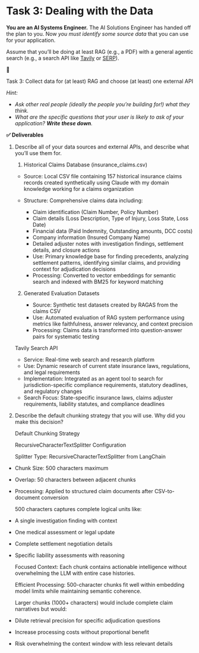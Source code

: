 # Task 3: Dealing with the Data

**You are an AI Systems Engineer.**  The AI Solutions Engineer has handed off the plan to you.  Now *you must identify some source data* that you can use for your application.  

Assume that you’ll be doing at least RAG (e.g., a PDF) with a general agentic search (e.g., a search API like [Tavily](https://tavily.com/) or [SERP](https://serpapi.com/)).

<aside>
📝

Task 3: Collect data for (at least) RAG and choose (at least) one external API

*Hint:*  

- *Ask other real people (ideally the people you’re building for!) what they think.*
- *What are the specific questions that your user is likely to ask of your application?  **Write these down**.*
</aside>

**✅ Deliverables**

1. Describe all of your data sources and external APIs, and describe what you’ll use them for.

    1. Historical Claims Database (insurance_claims.csv)

    - Source: Local CSV file containing 157 historical insurance claims records created synthetically using Claude with my domain knowledge working for a claims organization

    - Structure: Comprehensive claims data including:
        - Claim identification (Claim Number, Policy Number)
        - Claim details (Loss Description, Type of Injury, Loss State, Loss Date)
        - Financial data (Paid Indemnity, Outstanding amounts, DCC costs)
        - Company information (Insured Company Name)
        - Detailed adjuster notes with investigation findings, settlement details, and closure
        actions
        - Use: Primary knowledge base for finding precedents, analyzing settlement patterns,
        identifying similar claims, and providing context for adjudication decisions
        - Processing: Converted to vector embeddings for semantic search and indexed with BM25 for
        keyword matching

    2. Generated Evaluation Datasets

        - Source: Synthetic test datasets created by RAGAS from the claims CSV
        - Use: Automated evaluation of RAG system performance using metrics like faithfulness,
        answer relevancy, and context precision
        - Processing: Claims data is transformed into question-answer pairs for systematic testing

    Tavily Search API

    - Service: Real-time web search and research platform
    - Use: Dynamic research of current state insurance laws, regulations, and legal requirements
    - Implementation: Integrated as an agent tool to search for jurisdiction-specific compliance
    requirements, statutory deadlines, and regulatory changes
    - Search Focus: State-specific insurance laws, claims adjuster requirements, liability
    statutes, and compliance deadlines

2. Describe the default chunking strategy that you will use.  Why did you make this decision?

    Default Chunking Strategy

    RecursiveCharacterTextSplitter Configuration

    Splitter Type: RecursiveCharacterTextSplitter from LangChain
  - Chunk Size: 500 characters maximum
  - Overlap: 50 characters between adjacent chunks
  - Processing: Applied to structured claim documents after CSV-to-document conversion

    500 characters captures complete logical units like:
  - A single investigation finding with context
  - One medical assessment or legal update
  - Complete settlement negotiation details
  - Specific liability assessments with reasoning

    
    Focused Context: Each chunk contains actionable intelligence without overwhelming the LLM
    with entire case histories.

    Efficient Processing: 500-character chunks fit well within embedding model limits while
    maintaining semantic coherence.

    Larger chunks (1000+ characters) would include complete claim narratives but would:
  - Dilute retrieval precision for specific adjudication questions
  - Increase processing costs without proportional benefit
  - Risk overwhelming the context window with less relevant details